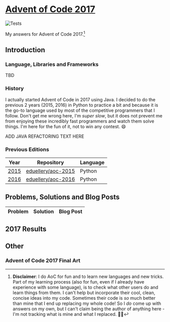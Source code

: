 # [Advent of Code 2017](https://adventofcode.com/2017)

![Tests](https://github.com/eduellery/aoc-2017/actions/workflows/aoc-2017.yml/badge.svg)

My answers for Advent of Code 2017.[^disclaimer]

## Introduction

### Language, Libraries and Frameworks

TBD

### History

I actually started Advent of Code in 2017 using Java. I decided to do the previous 2 years (2015, 2016) in Python to practice a bit and because it is the go-to language used by most of the competitive programmers that I follow. Don't get me wrong here, I'm _super slow_, but it does not prevent me from enjoying these incredibly fast programmers and watch them solve things. I'm here for the fun of it, not to win any contest. :smile:

ADD JAVA REFACTORING TEXT HERE

### Previous Editions

| Year                                  | Repository | Language |
|---------------------------------------| ---------- | -------- |
| [2015](https://adventofcode.com/2015) | [eduellery/aoc-2015](https://github.com/eduellery/aoc-2015) | Python | 
| [2016](https://adventofcode.com/2016) | [eduellery/aoc-2016](https://github.com/eduellery/aoc-2016) | Python | 

## Problems, Solutions and Blog Posts

| Problem | Solution | Blog Post |
| ------- | -------- | --------- |

<!--- advent_readme_stars table --->
## 2017 Results

<!--- advent_readme_stars table --->

## Other

### Advent of Code 2017 Final Art

[^disclaimer]: **Disclaimer**: I do AoC for fun and to learn new languages and new tricks. Part of my learning process (also for fun, even if I
already have experience with some language), is to check what other users do and learn things from them. I can't help but incorporate
their cool, clean, concise ideas into my code. Sometimes their code is *so* much better than mine that I end up replacing my whole code!
So I *do* come up with answers on my own, but I can't claim being the author of anything here - I'm not tracking what is mine and what I replaced. 🤷🏽‍
